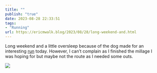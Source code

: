 ```yaml
---
title: ""
publish: "true"
date: 2023-08-28 22:33:51
tags:
- "Running"
url: https://ericmwalk.blog/2023/08/28/long-weekend-and.html
---
```

Long weekend and a little oversleep because of the dog made for an interesting [run](https://strava.com/activities/9736230467) today. However, I can’t complain as I finished the millage I was hoping for but maybe not the route as I needed some outs.

![](https://ericmwalk.blog/uploads/2023/a0aae6e90c.jpg)